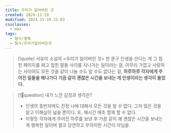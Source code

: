 ```yaml
---
title: 우리가 잃어버린 것
created: 2024-11-19
modified: 2024-11-19 22:03
cssclasses:
  - max
tags:
  - 필사/행복
  - 필사/우리가잃어버린것
---
```

> [!quote] 서유미 소설의 <우리가 잃어버린 것> 한 문구
> 인생을 산다는 게 그 접힌 페이지를 펴고 접힌 말들 사이를 지나가는 일이라는 걸, 아무리 가깝고 사랑하는 사이여도 모든 것을 같이 나눌 수도 알 수도 없다는 걸, **하루하루 각자에게 주어진 일들을 해나가다 가끔 같이 괜찮은 시간을 보내는 게 인생이라는 생각이 들었다.**

> [!question] 내가 느낀 감정과 생각은?
> - 인생의 동반자여도 진정 나에 대해서 모든 것을 알 수 없다. 그저 많은 것을 알고 이해심이 넓을 뿐이다. 또, 매시간 매초 함께 할 수 없다. 
> - 이렇듯 각자에게 주어진 하루를 보낸 후 가끔 같이 꽤 괜찮은 시간을 보내는 게 행복한 일이며 결코 당연하고 무의미한 시간이 아님을.
